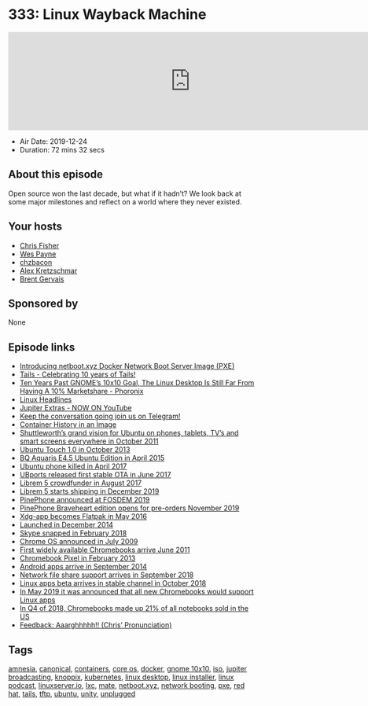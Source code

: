 # 333: Linux Wayback Machine

<iframe src="https://player.fireside.fm/v2/RUkczH-V+D9NgKWdA?theme=dark" width="740" height="200" frameborder="0" scrolling="no"></iframe>

* Air Date: 2019-12-24
* Duration: 72 mins 32 secs

## About this episode

Open source won the last decade, but what if it hadn’t? We look back at some major milestones and reflect on a world where they never existed.

## Your hosts
* [Chris Fisher](https://linuxunplugged.com/hosts/chrislas)
* [Wes Payne](https://linuxunplugged.com/hosts/wes)
* [chzbacon](https://linuxunplugged.com/hosts/chzbacon)
* [Alex Kretzschmar](https://linuxunplugged.com/guests/alexktz)
* [Brent Gervais](https://linuxunplugged.com/guests/brentgervais)

## Sponsored by

None



## Episode links

  * [Introducing netboot.xyz Docker Network Boot Server Image (PXE)](https://blog.linuxserver.io/2019/12/16/netboot-xyz-docker-network-boot-server-pxe/ "Introducing netboot.xyz Docker Network Boot Server Image \(PXE\)")
  * [Tails - Celebrating 10 years of Tails!](https://tails.boum.org/news/celebrating_10_years/index.en.html "Tails - Celebrating 10 years of Tails!")
  * [Ten Years Past GNOME’s 10x10 Goal, The Linux Desktop Is Still Far From Having A 10% Marketshare - Phoronix](https://www.phoronix.com/scan.php?page=news_item&px=GNOME-10x10-After-10 "Ten Years Past GNOME’s 10x10 Goal, The Linux Desktop Is Still Far From Having A 10% Marketshare - Phoronix")
  * [Linux Headlines](https://linuxheadlines.show/ "Linux Headlines")
  * [Jupiter Extras - NOW ON YouTube](https://www.youtube.com/channel/UCkZKIGkCwEVupUDmVs3cRXA/videos "Jupiter Extras - NOW ON YouTube")
  * [Keep the conversation going join us on Telegram!](https://jupiterbroadcasting.com/telegram "Keep the conversation going join us on Telegram!")
  * [Container History in an Image](https://searchitoperations.techtarget.com/feature/Dive-into-the-decades-long-history-of-container-technology "Container History in an Image")
  * [Shuttleworth’s grand vision for Ubuntu on phones, tablets, TV’s and smart screens everywhere in October 2011](https://www.markshuttleworth.com/archives/820 "Shuttleworth’s grand vision for Ubuntu on phones, tablets, TV’s and smart screens everywhere in October 2011")
  * [Ubuntu Touch 1.0 in October 2013](https://wiki.ubuntu.com/SaucySalamander/ReleaseNotes#Ubuntu_for_Phones "Ubuntu Touch 1.0 in October 2013")
  * [BQ Aquaris E4.5 Ubuntu Edition in April 2015](https://www.zdnet.com/product/bq-aquaris-e4-5-ubuntu-edition/ "BQ Aquaris E4.5 Ubuntu Edition in April 2015")
  * [Ubuntu phone killed in April 2017](https://ubuntu.com/blog/growing-ubuntu-for-cloud-and-iot-rather-than-phone-and-convergence "Ubuntu phone killed in April 2017")
  * [UBports released first stable OTA in June 2017](https://devblog.ubports.com/qanda/2017/06/14/community-update.html "UBports released first stable OTA in June 2017")
  * [Librem 5 crowdfunder in August 2017](https://www.osnews.com/story/29979/librem-5-a-security-and-privacy-focused-gnulinux-smartphone/ "Librem 5 crowdfunder in August 2017")
  * [Librem 5 starts shipping in December 2019](https://arstechnica.com/gadgets/2019/12/librem-5-backers-receiving-their-linux-phones/ "Librem 5 starts shipping in December 2019")
  * [PinePhone announced at FOSDEM 2019](https://forum.pine64.org/showthread.php?tid=7093 "PinePhone announced at FOSDEM 2019")
  * [PinePhone Braveheart edition opens for pre-orders November 2019](https://www.pine64.org/2019/11/05/brave-heart-edition-pinephones/ "PinePhone Braveheart edition opens for pre-orders November 2019")
  * [Xdg-app becomes Flatpak in May 2016](https://blogs.gnome.org/alexl/2018/06/20/flatpak-a-history/ "Xdg-app becomes Flatpak in May 2016")
  * [Launched in December 2014](https://www.markshuttleworth.com/archives/1434 "Launched in December 2014")
  * [Skype snapped in February 2018](https://ubuntu.com/blog/skype-now-available-as-a-snap-for-linux-users "Skype snapped in February 2018")
  * [Chrome OS announced in July 2009](https://googleblog.blogspot.com/2009/07/introducing-google-chrome-os.html "Chrome OS announced in July 2009")
  * [First widely available Chromebooks arrive June 2011](https://www.washingtonpost.com/blogs/faster-forward/post/chromebooks-go-on-sale/2011/06/15/AG6qbKWH_blog.html "First widely available Chromebooks arrive June 2011")
  * [Chromebook Pixel in February 2013](https://www.bbc.co.uk/news/technology-21534382 "Chromebook Pixel in February 2013")
  * [Android apps arrive in September 2014](https://arstechnica.com/gadgets/2014/09/chrome-os-can-now-run-android-apps-no-porting-required/ "Android apps arrive in September 2014")
  * [Network file share support arrives in September 2018](https://www.xda-developers.com/chrome-os-70-brings-native-network-file-share-support/ "Network file share support arrives in September 2018")
  * [Linux apps beta arrives in stable channel in October 2018](https://www.linuxjournal.com/content/chrome-os-stable-channel-gets-linux-apps "Linux apps beta arrives in stable channel in October 2018")
  * [In May 2019 it was announced that all new Chromebooks would support Linux apps](https://www.zdnet.com/article/all-chromebooks-will-also-be-linux-laptops-going-forward/ "In May 2019 it was announced that all new Chromebooks would support Linux apps")
  * [In Q4 of 2018, Chromebooks made up 21% of all notebooks sold in the US](https://chromeunboxed.com/chromebooks-make-big-strides-in-sales-numbers-in-q4-of-2018/ "In Q4 of 2018, Chromebooks made up 21% of all notebooks sold in the US")
  * [Feedback: Aaarghhhhh!! (Chris’ Pronunciation)](https://slexy.org/view/s21CPYm9tf "Feedback: Aaarghhhhh!! \(Chris’ Pronunciation\)")



## Tags

[amnesia](https://linuxunplugged.com/tags/amnesia), [canonical](https://linuxunplugged.com/tags/canonical), [containers](https://linuxunplugged.com/tags/containers), [core os](https://linuxunplugged.com/tags/core%20os), [docker](https://linuxunplugged.com/tags/docker), [gnome 10x10](https://linuxunplugged.com/tags/gnome%2010x10), [iso](https://linuxunplugged.com/tags/iso), [jupiter broadcasting](https://linuxunplugged.com/tags/jupiter%20broadcasting), [knoppix](https://linuxunplugged.com/tags/knoppix), [kubernetes](https://linuxunplugged.com/tags/kubernetes), [linux desktop](https://linuxunplugged.com/tags/linux%20desktop), [linux installer](https://linuxunplugged.com/tags/linux%20installer), [linux podcast](https://linuxunplugged.com/tags/linux%20podcast), [linuxserver.io](https://linuxunplugged.com/tags/linuxserver.io), [lxc](https://linuxunplugged.com/tags/lxc), [mate](https://linuxunplugged.com/tags/mate), [netboot.xyz](https://linuxunplugged.com/tags/netboot.xyz), [network booting](https://linuxunplugged.com/tags/network%20booting), [pxe](https://linuxunplugged.com/tags/pxe), [red hat](https://linuxunplugged.com/tags/red%20hat), [tails](https://linuxunplugged.com/tags/tails), [tftp](https://linuxunplugged.com/tags/tftp), [ubuntu](https://linuxunplugged.com/tags/ubuntu), [unity](https://linuxunplugged.com/tags/unity), [unplugged](https://linuxunplugged.com/tags/unplugged)